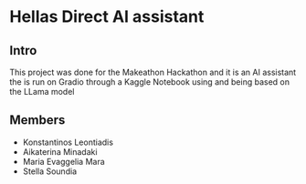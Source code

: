 # Hellas Direct AI assistant

## Intro
This project was done for the Makeathon Hackathon and it is an AI assistant the is run on Gradio through a Kaggle Notebook using and being based on the LLama model

## Members
* Konstantinos Leontiadis
* Aikaterina Minadaki
* Maria Evaggelia Mara
* Stella Soundia
